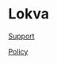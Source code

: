 # Lokva

[Support](https://lokva.github.io/Lokva/support/)

[Policy](https://lokva.github.io/Lokva/policy/)
